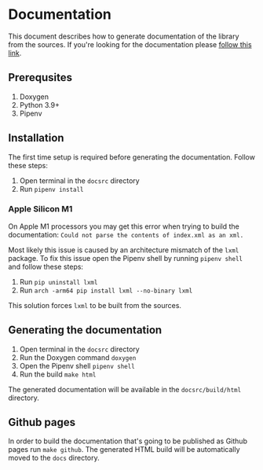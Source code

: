 # Documentation

This document describes how to generate documentation of the library from the sources.
If you're looking for the documentation please [follow this link](#).

## Prerequsites

1. Doxygen
2. Python 3.9+
3. Pipenv

## Installation

The first time setup is required before generating the documentation. Follow these steps:
1. Open terminal in the `docsrc` directory
2. Run `pipenv install`

### Apple Silicon M1

On Apple M1 processors you may get this error when trying to build the documentation: `Could not parse the contents of index.xml as an xml.`

Most likely this issue is caused by an architecture mismatch of the `lxml` package.
To fix this issue open the Pipenv shell by running `pipenv shell` and follow these steps:
1. Run `pip uninstall lxml`
2. Run `arch -arm64 pip install lxml --no-binary lxml`

This solution forces `lxml` to be built from the sources.

## Generating the documentation

1. Open terminal in the `docsrc` directory
2. Run the Doxygen command `doxygen`
3. Open the Pipenv shell `pipenv shell`
4. Run the build `make html`

The generated documentation will be available in the `docsrc/build/html` directory.

## Github pages

In order to build the documentation that's going to be published as Github pages run `make github`.
The generated HTML build will be automatically moved to the `docs` directory.
